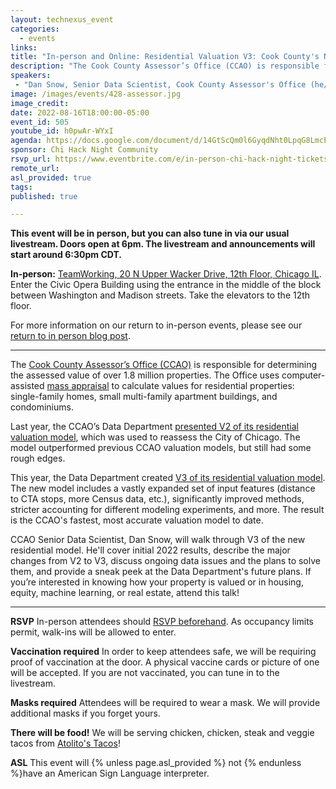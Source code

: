 ```yaml
---
layout: technexus_event
categories:
  - events
links: 
title: "In-person and Online: Residential Valuation V3: Cook County's Next Top Model"
description: "The Cook County Assessor’s Office (CCAO) is responsible for determining the assessed value of over 1.8 million properties. Last year, the CCAO’s Data Department presented V2 of its residential valuation model, which was used to reassess the City of Chicago. The model outperformed previous CCAO valuation models, but still had some rough edges. This year, the Data Department created V3 of its residential valuation model. The new model includes a vastly expanded set of input features, significantly improved methods, stricter accounting for different modeling experiments, and more. The result is the CCAO's fastest, most accurate valuation model to date."
speakers:
 - "Dan Snow, Senior Data Scientist, Cook County Assessor's Office (he/him)"
image: /images/events/428-assessor.jpg
image_credit: 
date: 2022-08-16T18:00:00-05:00
event_id: 505
youtube_id: h0pwAr-WYxI
agenda: https://docs.google.com/document/d/14GtScQm0l6GyqdNht0LpqG8LmcEF7i3COjNJ06PaTj8/edit#
sponsor: Chi Hack Night Community
rsvp_url: https://www.eventbrite.com/e/in-person-chi-hack-night-tickets-207988107027
remote_url: 
asl_provided: true
tags: 
published: true

---
```


**This event will be in person, but you can also tune in via our usual livestream. Doors open at 6pm. The livestream and announcements will start around 6:30pm CDT.**

**In-person:** <a href='https://www.google.com/maps/place/TechNexus+Venture+Collaborative/@41.8835673,-87.6394085,17z/data=!3m1!4b1!4m5!3m4!1s0x880e2d5be57f04c5:0xa87e47e177660090!8m2!3d41.8835673!4d-87.6372198'>TeamWorking, 20 N Upper Wacker Drive, 12th Floor, Chicago IL</a>. Enter the Civic Opera Building using the entrance in the middle of the block between Washington and Madison streets. Take the elevators to the 12th floor.

For more information on our return to in-person events, please see our [return to in person blog post](/blog/2021/11/09/2021-return-to-in-person.html). 

---

The [Cook County Assessor’s Office (CCAO)](https://www.cookcountyassessor.com/) is responsible for determining the assessed value of over 1.8 million properties. The Office uses computer-assisted [mass appraisal](https://www.iaao.org/media/standards/StandardOnMassAppraisal.pdf) to calculate values for residential properties: single-family homes, small multi-family apartment buildings, and condominiums.

Last year, the CCAO’s Data Department [presented V2 of its residential valuation model](https://www.youtube.com/watch?v=6rd-xYJb27Q), which was used to reassess the City of Chicago. The model outperformed previous CCAO valuation models, but still had some rough edges.

This year, the Data Department created [V3 of its residential valuation model](https://gitlab.com/ccao-data-science---modeling/models/ccao_res_avm). The new model includes a vastly expanded set of input features (distance to CTA stops, more Census data, etc.), significantly improved methods, stricter accounting for different modeling experiments, and more. The result is the CCAO's fastest, most accurate valuation model to date.

CCAO Senior Data Scientist, Dan Snow, will walk through V3 of the new residential model. He'll cover initial 2022 results, describe the major changes from V2 to V3, discuss ongoing data issues and the plans to solve them, and provide a sneak peek at the Data Department's future plans. If you’re interested in knowing how your property is valued or in housing, equity, machine learning, or real estate, attend this talk!

---

**RSVP** In-person attendees should [RSVP beforehand]({{page.rsvp_url}}). As occupancy limits permit, walk-ins will be allowed to enter.

**Vaccination required** In order to keep attendees safe, we will be requiring proof of vaccination at the door. A physical vaccine cards or picture of one will be accepted. If you are not vaccinated, you can tune in to the livestream.

**Masks required** Attendees will be required to wear a mask. We will provide additional masks if you forget yours.

**There will be food!** We will be serving chicken, chicken, steak and veggie tacos from [Atolito's Tacos](https://atolito.com/restaurant/625/Atolito)!

**ASL** This event will {% unless page.asl_provided %} not {% endunless %}have an American Sign Language interpreter.
